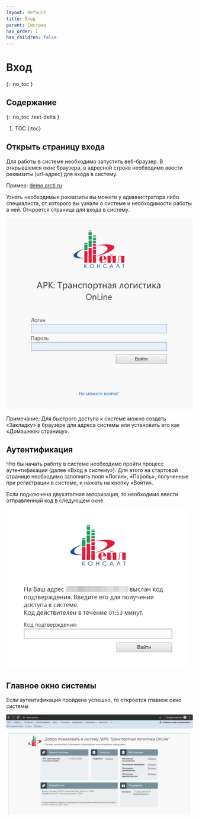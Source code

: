 ```yaml
---
layout: default
title: Вход
parent: Система
nav_order: 1
has_children: false
---
```


# Вход
{: .no_toc }

## Содержание
{: .no_toc .text-delta }

1. TOC
{:toc}

## Открыть страницу входа

Для работы в системе необходимо запустить веб-браузер.
В открывшемся окне браузера, в адресной строке необходимо ввести реквизиты (url-адрес) для входа в систему.

Пример: [demo.arctl.ru](https://demo.arctl.ru/)

Узнать необходимые реквизиты вы можете у администратора либо специалиста, от которого вы узнали о системе и необходимости работы в ней. Откроется страница для входа в систему.

![Рисунок. АРК: Online. Страница входа](../images/arctl_sigini.png)

Примечание:
Для быстрого доступа к системе можно создать «Закладку» в браузере для адреса системы или установить его как «Домашнюю страницу».

## Аутентификация
Что бы начать работу в системе необходимо пройти процесс аутентификации (далее «Вход в систему»).
Для этого на стартовой странице необходимо заполнить поля «Логин», «Пароль», полученные при регистрации в системе, и нажать на кнопку «Войти».

Если подключена двухэтапная авторизация, то необходимо ввести отправленный код в следующем окне.

![Рисунок. АРК: Online. Страница аутентификации](../images/arctl_sigini_tfa.png)

## Главное окно системы

Если аутентификация пройдена успешно, то откроется главное окно системы

![Рисунок. АРК: Online. Главное окно](../images/arctl_main_window.png)
